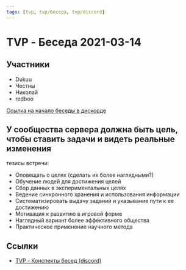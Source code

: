 ```yaml
---
tags: [tvp, tvp/беседа, tvp/discord]
---
```

# TVP - Беседа 2021-03-14

## Участники

- Dukuu
- Честны
- Николай
- redboo

[Ссылка на начало беседы в дискорде](https://discord.com/channels/651126451998818320/663081684610187285/821398543788539936)

## У сообщества сервера должна быть цель, чтобы ставить задачи и видеть реальные изменения

тезисы встречи:

- Оповещать о целях (сделать их более наглядными?)
- Обучение людей для достижения целей
- Сбор данных в экспериментальных целях
- Ведение синхронного хранения и использования информации
- Систематизировать выдачу заданий и указывание пути к ее достижению
- Мотивация к развитию в игровой форме
- Наглядный вариант более эффективного общества
- Практическое применение научного метода

## Ссылки

- [TVP - Конспекты бесед (discord)](TVP%20-%20Конспекты%20бесед%20(discord).md)
